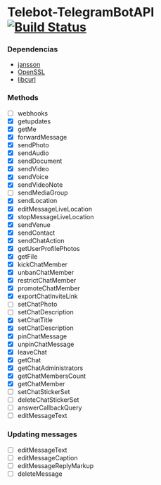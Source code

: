 # Telebot-TelegramBotAPI [![Build Status](https://travis-ci.org/giancarlopro/Telebot-TelegramBotAPI.svg?branch=master)](https://travis-ci.org/giancarlopro/Telebot-TelegramBotAPI)

### Dependencias
* [jansson](https://github.com/akheron/jansson)
* [OpenSSL](https://github.com/openssl/openssl)
* [libcurl](https://curl.haxx.se/libcurl/)

### Methods
- [ ] webhooks
- [x] getupdates
- [x] getMe
- [x] forwardMessage
- [x] sendPhoto
- [x] sendAudio
- [x] sendDocument
- [x] sendVideo
- [x] sendVoice
- [x] sendVideoNote
- [ ] sendMediaGroup
- [x] sendLocation
- [x] editMessageLiveLocation
- [x] stopMessageLiveLocation
- [x] sendVenue
- [x] sendContact
- [x] sendChatAction
- [x] getUserProfilePhotos
- [x] getFile
- [x] kickChatMember
- [x] unbanChatMember
- [x] restrictChatMember
- [x] promoteChatMember
- [x] exportChatInviteLink
- [ ] setChatPhoto
- [ ] setChatDescription
- [x] setChatTitle
- [x] setChatDescription
- [x] pinChatMessage
- [x] unpinChatMessage
- [x] leaveChat
- [x] getChat
- [x] getChatAdministrators
- [x] getChatMembersCount
- [x] getChatMember
- [ ] setChatStickerSet
- [ ] deleteChatStickerSet
- [ ] answerCallbackQuery
- [ ] editMessageText

### Updating messages
- [ ] editMessageText
- [ ] editMessageCaption
- [ ] editMessageReplyMarkup
- [ ] deleteMessage
